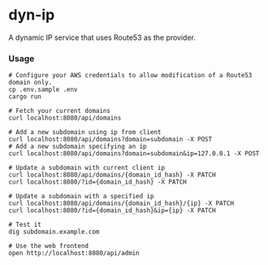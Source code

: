 # dyn-ip

A dynamic IP service that uses Route53 as the provider.

### Usage

    # Configure your AWS credentials to allow modification of a Route53 domain only.
    cp .env.sample .env
    cargo run
    
    # Fetch your current domains
    curl localhost:8080/api/domains
    
    # Add a new subdomain using ip from client
    curl localhost:8080/api/domains?domain=subdomain -X POST
    # Add a new subdomain specifying an ip
    curl localhost:8080/api/domains?domain=subdomain&ip=127.0.0.1 -X POST

    # Update a subdomain with current client ip
    curl localhost:8080/api/domains/{domain_id_hash} -X PATCH
    curl localhost:8080/?id={domain_id_hash} -X PATCH

    # Update a subdomain with a specified ip
    curl localhost:8080/api/domains/{domain_id_hash}/{ip} -X PATCH
    curl localhost:8080/?id={domain_id_hash}&ip={ip} -X PATCH

    # Test it
    dig subdomain.example.com

    # Use the web frontend
    open http://localhost:8080/api/admin
